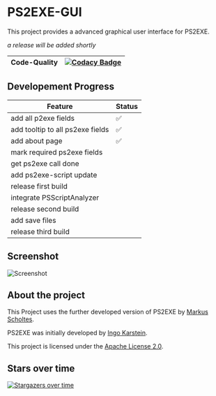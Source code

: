 # PS2EXE-GUI
This project provides a advanced graphical user interface for PS2EXE.

_a release will be added shortly_

Code-Quality | [![Codacy Badge](https://api.codacy.com/project/badge/Grade/fc8ed47195754619a1c99179ba1e11a7)](https://app.codacy.com/manual/Hope-IT-Works/PS2EXE-GUI?utm_source=github.com&utm_medium=referral&utm_content=Hope-IT-Works/PS2EXE-GUI&utm_campaign=Badge_Grade_Settings)
-|-

## Developement Progress
Feature | Status
-|-
add all p2exe fields | ✅
add tooltip to all ps2exe fields | ✅
add about page | ✅
mark required ps2exe fields |
get ps2exe call done |
add ps2exe-script update |
release first build |
integrate PSScriptAnalyzer |
release second build |
add save files |
release third build |


## Screenshot
![Screenshot](https://i.gyazo.com/92f58f0ce691f38e6042537b1a938afd.png)

## About the project
This Project uses the further developed version of PS2EXE by [Markus Scholtes](https://github.com/MScholtes).

PS2EXE was initially developed by [Ingo Karstein](https://github.com/ikarstein).

This project is licensed under the [Apache License 2.0](https://github.com/Hope-IT-Works/PS2EXE-GUI/blob/master/LICENSE).

## Stars over time
[![Stargazers over time](https://starchart.cc/Hope-IT-Works/PS2EXE-GUI.svg)](https://starchart.cc/Hope-IT-Works/PS2EXE-GUI)
